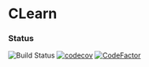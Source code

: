 # CLearn

### Status
![Build Status](https://travis-ci.com/dpakach/clearn.svg?token=1nC3Wv3x9Y3F7sPViNL2&branch=master) [![codecov](https://codecov.io/gh/dpakach/clearn/branch/master/graph/badge.svg?token=rCB5lJ9xXo)](https://codecov.io/gh/dpakach/clearn) [![CodeFactor](https://www.codefactor.io/repository/github/dpakach/clearn/badge?s=eb5fcd8a326af0a960d70747edd288a67dec45b2)](https://www.codefactor.io/repository/github/dpakach/clearn)

